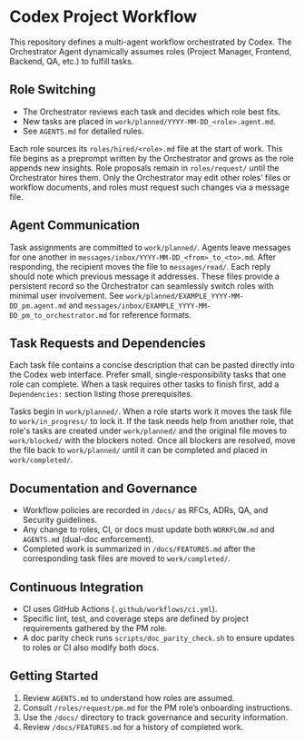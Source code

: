 # Codex Project Workflow

This repository defines a multi-agent workflow orchestrated by Codex. The Orchestrator Agent dynamically assumes roles (Project Manager, Frontend, Backend, QA, etc.) to fulfill tasks.

## Role Switching
- The Orchestrator reviews each task and decides which role best fits.
- New tasks are placed in `work/planned/YYYY-MM-DD_<role>.agent.md`.
- See `AGENTS.md` for detailed rules.

Each role sources its `roles/hired/<role>.md` file at the start of work. This file begins as a preprompt written by the Orchestrator and grows as the role appends new insights. Role proposals remain in `roles/request/` until the Orchestrator hires them. Only the Orchestrator may edit other roles’ files or workflow documents, and roles must request such changes via a message file.

## Agent Communication
Task assignments are committed to `work/planned/`. Agents leave messages for one another in `messages/inbox/YYYY-MM-DD_<from>_to_<to>.md`. After responding, the recipient moves the file to `messages/read/`. Each reply should note which previous message it addresses. These files provide a persistent record so the Orchestrator can seamlessly switch roles with minimal user involvement. See `work/planned/EXAMPLE_YYYY-MM-DD_pm.agent.md` and `messages/inbox/EXAMPLE_YYYY-MM-DD_pm_to_orchestrator.md` for reference formats.

## Task Requests and Dependencies
Each task file contains a concise description that can be pasted directly into the Codex web interface. Prefer small, single-responsibility tasks that one role can complete. When a task requires other tasks to finish first, add a `Dependencies:` section listing those prerequisites.

Tasks begin in `work/planned/`. When a role starts work it moves the task file to `work/in_progress/` to lock it. If the task needs help from another role, that role's tasks are created under `work/planned/` and the original file moves to `work/blocked/` with the blockers noted. Once all blockers are resolved, move the file back to `work/planned/` until it can be completed and placed in `work/completed/`.

## Documentation and Governance
- Workflow policies are recorded in `/docs/` as RFCs, ADRs, QA, and Security guidelines.
- Any change to roles, CI, or docs must update both `WORKFLOW.md` and `AGENTS.md` (dual-doc enforcement).
- Completed work is summarized in `/docs/FEATURES.md` after the corresponding task files are moved to `work/completed/`.

## Continuous Integration
- CI uses GitHub Actions (`.github/workflows/ci.yml`).
- Specific lint, test, and coverage steps are defined by project requirements gathered by the PM role.
- A doc parity check runs `scripts/doc_parity_check.sh` to ensure updates to roles or CI also modify both docs.

## Getting Started
1. Review `AGENTS.md` to understand how roles are assumed.
2. Consult `/roles/request/pm.md` for the PM role’s onboarding instructions.
3. Use the `/docs/` directory to track governance and security information.
4. Review `/docs/FEATURES.md` for a history of completed work.
